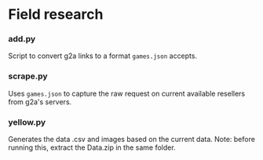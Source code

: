 # Field research

### add.py
Script to convert g2a links to a format `games.json` accepts.

### scrape.py
Uses `games.json` to capture the raw request on current available resellers from g2a's servers.

### yellow.py
Generates the data .csv and images based on the current data. Note: before running this, extract the Data.zip in the same folder.